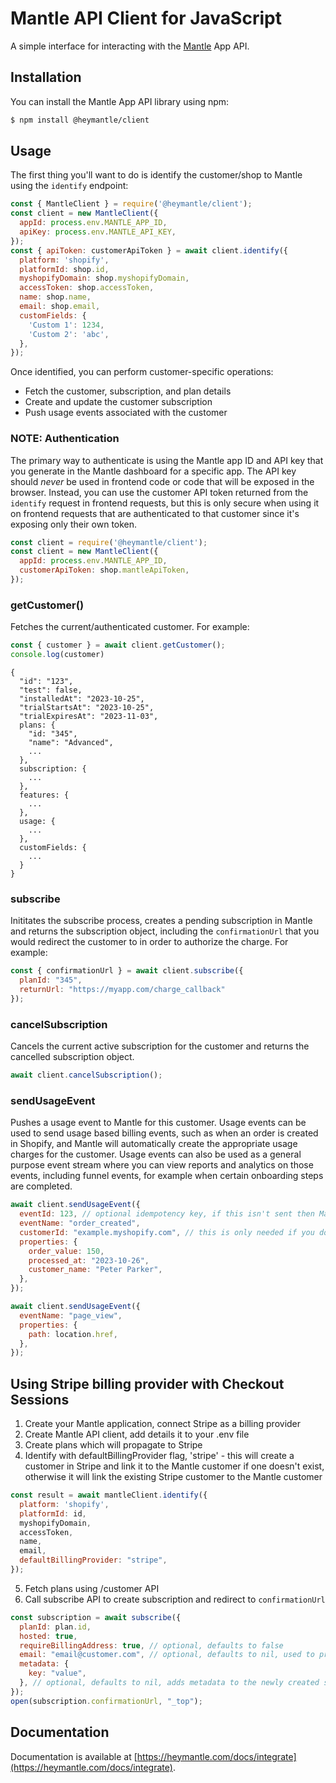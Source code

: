 # Mantle API Client for JavaScript

A simple interface for interacting with the [Mantle](https://heymantle.com) App API.

## Installation

You can install the Mantle App API library using npm:

```bash
$ npm install @heymantle/client
```

## Usage

The first thing you'll want to do is identify the customer/shop to Mantle using the `identify` endpoint:

```js
const { MantleClient } = require('@heymantle/client');
const client = new MantleClient({
  appId: process.env.MANTLE_APP_ID,
  apiKey: process.env.MANTLE_API_KEY,
});
const { apiToken: customerApiToken } = await client.identify({
  platform: 'shopify',
  platformId: shop.id,
  myshopifyDomain: shop.myshopifyDomain,
  accessToken: shop.accessToken,
  name: shop.name,
  email: shop.email,
  customFields: {
    'Custom 1': 1234,
    'Custom 2': 'abc',
  },
});
```

Once identified, you can perform customer-specific operations:

- Fetch the customer, subscription, and plan details
- Create and update the customer subscription
- Push usage events associated with the customer

### NOTE: Authentication

The primary way to authenticate is using the Mantle app ID and API key that you generate in the Mantle dashboard for a specific app. The API key should *never* be used in frontend code or code that will be exposed in the browser. Instead, you can use the customer API token returned from the `identify` request in frontend requests, but this is only secure when using it on frontend requests that are authenticated to that customer since it's exposing only their own token.

```js
const client = require('@heymantle/client');
const client = new MantleClient({
  appId: process.env.MANTLE_APP_ID,
  customerApiToken: shop.mantleApiToken,
});
```

### getCustomer()

Fetches the current/authenticated customer. For example:

```js
const { customer } = await client.getCustomer();
console.log(customer)
```

```
{
  "id": "123",
  "test": false,
  "installedAt": "2023-10-25",
  "trialStartsAt": "2023-10-25",
  "trialExpiresAt": "2023-11-03",
  plans: {
    "id: "345",
    "name": "Advanced",
    ...
  },
  subscription: {
    ...
  },
  features: {
    ...
  },
  usage: {
    ...
  },
  customFields: {
    ...
  }
}
```

### subscribe

Inititates the subscribe process, creates a pending subscription in Mantle and returns the subscription object, including the `confirmationUrl` that you would redirect the customer to in order to authorize the charge. For example:

```js
const { confirmationUrl } = await client.subscribe({
  planId: "345",
  returnUrl: "https://myapp.com/charge_callback"
});
```

### cancelSubscription

Cancels the current active subscription for the customer and returns the cancelled subscription object.

```js
await client.cancelSubscription();
```

### sendUsageEvent

Pushes a usage event to Mantle for this customer. Usage events can be used to send usage based billing events, such as when an order is created in Shopify, and Mantle will automatically create the appropriate usage charges for the customer. Usage events can also be used as a general purpose event stream where you can view reports and analytics on those events, including funnel events, for example when certain onboarding steps are completed.

```js
await client.sendUsageEvent({
  eventId: 123, // optional idempotency key, if this isn't sent then Mantle will automatically generate the value
  eventName: "order_created",
  customerId: "example.myshopify.com", // this is only needed if you don't use customerApiToken authentication
  properties: {
    order_value: 150,
    processed_at: "2023-10-26",
    customer_name: "Peter Parker",
  },
});
```

```js
await client.sendUsageEvent({
  eventName: "page_view",
  properties: {
    path: location.href,
  },
});
```

## Using Stripe billing provider with Checkout Sessions

1. Create your Mantle application, connect Stripe as a billing provider
2. Create Mantle API client, add details it to your .env file
3. Create plans which will propagate to Stripe
4. Identify with defaultBillingProvider flag, 'stripe' - this will create a customer in Stripe and link it to the Mantle customer if one doesn't exist, otherwise it will link the existing Stripe customer to the Mantle customer

```javascript
const result = await mantleClient.identify({
  platform: 'shopify',
  platformId: id,
  myshopifyDomain,
  accessToken,
  name,
  email,
  defaultBillingProvider: "stripe",
});
```

5. Fetch plans using /customer API
6. Call subscribe API to create subscription and redirect to `confirmationUrl`

```javascript
const subscription = await subscribe({
  planId: plan.id,
  hosted: true,
  requireBillingAddress: true, // optional, defaults to false
  email: "email@customer.com", // optional, defaults to nil, used to prefill customer email in Stripe checkout
  metadata: {
    key: "value",
  }, // optional, defaults to nil, adds metadata to the newly created subscription in Stripe
});
open(subscription.confirmationUrl, "_top");
```

## Documentation

Documentation is available at [https://heymantle.com/docs/integrate](https://heymantle.com/docs/integrate).
